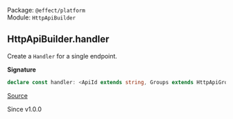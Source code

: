 Package: `@effect/platform`<br />
Module: `HttpApiBuilder`<br />

## HttpApiBuilder.handler

Create a `Handler` for a single endpoint.

**Signature**

```ts
declare const handler: <ApiId extends string, Groups extends HttpApiGroup.HttpApiGroup.Any, ApiError, ApiR, const GroupName extends Groups["identifier"], const Name extends HttpApiGroup.HttpApiGroup.EndpointsWithName<Groups, GroupName>["name"], R>(_api: HttpApi.HttpApi<ApiId, Groups, ApiError, ApiR>, _groupName: GroupName, _name: Name, f: HttpApiEndpoint.HttpApiEndpoint.HandlerWithName<HttpApiGroup.HttpApiGroup.EndpointsWithName<Groups, GroupName>, Name, ApiError | HttpApiGroup.HttpApiGroup.ErrorWithName<Groups, GroupName>, R>) => HttpApiEndpoint.HttpApiEndpoint.HandlerWithName<HttpApiGroup.HttpApiGroup.EndpointsWithName<Groups, GroupName>, Name, ApiError | HttpApiGroup.HttpApiGroup.ErrorWithName<Groups, GroupName>, R>
```

[Source](https://github.com/Effect-TS/effect/tree/main/packages/platform/src/HttpApiBuilder.ts#L514)

Since v1.0.0
